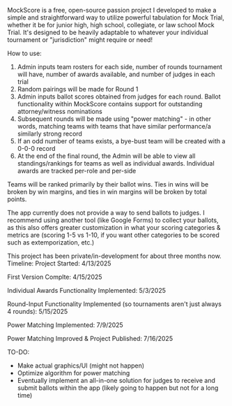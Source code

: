 MockScore is a free, open-source passion project I developed to make a simple and straightforward way to utilize powerful tabulation for Mock Trial, whether it be for junior high, high school, collegiate, or law school Mock Trial. It's designed to be heavily adaptable to whatever your individual tournament or "jurisdiction" might require or need!

How to use:
1) Admin inputs team rosters for each side, number of rounds tournament will have, number of awards available, and number of judges in each trial
2) Random pairings will be made for Round 1
3) Admin inputs ballot scores obtained from judges for each round. Ballot functionality within MockScore contains support for outstanding attorney/witness nominations
4) Subsequent rounds will be made using "power matching" - in other words, matching teams with teams that have similar performance/a similarly strong record
5) If an odd number of teams exists, a bye-bust team will be created with a 0-0-0 record
6) At the end of the final round, the Admin will be able to view all standings/rankings for teams as well as individual awards. Individual awards are tracked per-role and per-side

Teams will be ranked primarily by their ballot wins. Ties in wins will be broken by win margins, and ties in win margins will be broken by total points.

The app currently does not provide a way to send ballots to judges. I recommend using another tool (like Google Forms) to collect your ballots, as this also offers greater customization in what your scoring categories & metrics are (scoring 1-5 vs 1-10, if you want other categories to be scored such as extemporization, etc.)

This project has been private/in-development for about three months now.
Timeline:
Project Started: 4/13/2025

First Version Complte: 4/15/2025

Individual Awards Functionality Implemented: 5/3/2025

Round-Input Functionality Implemented (so tournaments aren't just always 4 rounds): 5/15/2025

Power Matching Implemented: 7/9/2025

Power Matching Improved & Project Published: 7/16/2025



TO-DO:
- Make actual graphics/UI (might not happen)
- Optimize algorithm for power matching
- Eventually implement an all-in-one solution for judges to receive and submit ballots within the app (likely going to happen but not for a long time)
